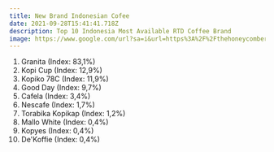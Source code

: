 ```yaml
---
title: New Brand Indonesian Cofee
date: 2021-09-28T15:41:41.718Z
description: Top 10 Indonesia Most Available RTD Coffee Brand
image: https://www.google.com/url?sa=i&url=https%3A%2F%2Fthehoneycombers.com%2Fbali%2Fbest-coffee-in-bali%2F&psig=AOvVaw2DNWAbvuqLeYMpfb9PcvRJ&ust=1632930211200000&source=images&cd=vfe&ved=0CAsQjRxqFwoTCMjsh6CBovMCFQAAAAAdAAAAABAD
---
```



1. Granita (Index: 83,1%)
2. Kopi Cup (Index: 12,9%)
3. Kopiko 78C (Index: 11,9%)
4. Good Day (Index: 9,7%)
5. Cafela (Index: 3,4%)
6. Nescafe (Index: 1,7%)
7. Torabika Kopikap (Index: 1,2%)
8. Mallo White (Index: 0,4%)
9. Kopyes (Index: 0,4%)
10. De'Koffie (Index: 0,4%)

<!--EndFragment-->